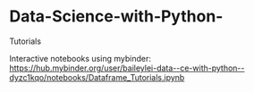 # Data-Science-with-Python-
Tutorials

Interactive notebooks using mybinder: 
https://hub.mybinder.org/user/baileylei-data--ce-with-python--dyzc1kqo/notebooks/Dataframe_Tutorials.ipynb
